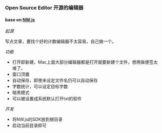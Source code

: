 ### Open Source Editor 开源的编辑器

#### base on [NW.js](https://nwjs.io/)

*起源*

写点文章，要找个好的计数编辑器不太容易，自己做一个。

*功能*

- 打开即新建，Mac上面大部分编辑器都是打开就要新建个文件，想用做便签太难了。
- 窗口顶置
- 自动保存，即使未设定文件名仍可以自动保存
- 字数统计，可以设定目标字数
- 暗黑模式
- 可以被设置成系统默认打开txt的软件

*开发*

- 将NW.js的SDK放到根目录
- 启动当前目录即可



